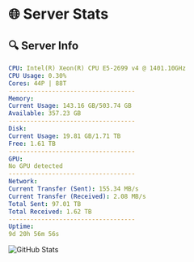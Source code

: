 # 🌐 Server Stats
## 🔍 Server Info
```yaml
CPU: Intel(R) Xeon(R) CPU E5-2699 v4 @ 1401.10GHz
CPU Usage: 0.30%
Cores: 44P | 88T
-----------------------------------
Memory:
Current Usage: 143.16 GB/503.74 GB
Available: 357.23 GB
-----------------------------------
Disk:
Current Usage: 19.81 GB/1.71 TB
Free: 1.61 TB
-----------------------------------
GPU:
No GPU detected
-----------------------------------
Network:
Current Transfer (Sent): 155.34 MB/s
Current Transfer (Received): 2.08 MB/s
Total Sent: 97.01 TB
Total Received: 1.62 TB
-----------------------------------
Uptime:
9d 20h 56m 56s
```
![GitHub Stats](https://img.shields.io/badge/Updated-2025-02-17_19:40:14-blue)